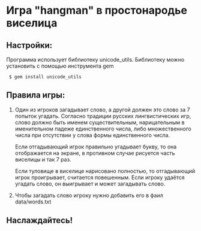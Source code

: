 # Игра "hangman" в простонародье виселица

## Настройки:
Программа использует библиотеку unicode_utils. 
Библиотеку можно установить с помощью инструмента gem

<code> $ gem install unicode_utils </code>


## Правила игры:
 
1. Один из игроков загадывает слово, а другой должен это слово за 7 попыток угадать.
   Согласно традиции русских лингвистических игр, слово должно быть именем
   существительным, нарицательным в именительном падеже единственного числа,
   либо множественного числа при отсутствии у слова формы единственного числа.

   Если отгадывающий игрок правильно угадывает букву, то она отображается на экране,
   в противном случае рисуется часть виселицы и так 7 раз.

   Если туловище в виселице нарисовано полностью, то отгадывающий игрок проигрывает,
   считается повешенным. Если игроку удаётся угадать слово, он выигрывает
   и может загадывать слово.

2. Чтобы загадать слово игроку нужно добавить его в фаил data/words.txt
## Наслаждайтесь!
